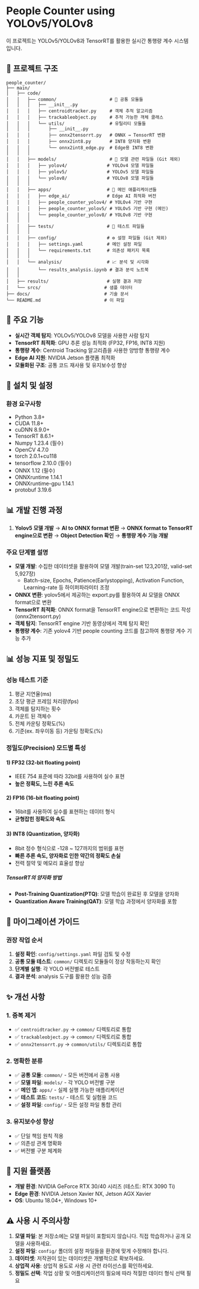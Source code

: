 # People Counter using YOLOv5/YOLOv8

이 프로젝트는 YOLOv5/YOLOv8과 TensorRT를 활용한 실시간 통행량 계수 시스템입니다.

## 📁 **프로젝트 구조**

```
people_counter/
├── main/
│   ├── code/
│   │   ├── common/                    # 🔧 공통 모듈들
│   │   │   ├── __init__.py
│   │   │   ├── centroidtracker.py     # 객체 추적 알고리즘
│   │   │   ├── trackableobject.py     # 추적 가능한 객체 클래스
│   │   │   └── utils/                 # 유틸리티 모듈들
│   │   │       ├── __init__.py
│   │   │       ├── onnx2tensorrt.py   # ONNX → TensorRT 변환
│   │   │       ├── onnx2int8.py       # INT8 양자화 변환
│   │   │       └── onnx2int8_edge.py  # Edge용 INT8 변환
│   │   │
│   │   ├── models/                    # 🤖 모델 관련 파일들 (Git 제외)
│   │   │   ├── yolov4/               # YOLOv4 모델 파일들
│   │   │   ├── yolov5/               # YOLOv5 모델 파일들
│   │   │   └── yolov8/               # YOLOv8 모델 파일들
│   │   │
│   │   ├── apps/                     # 🚀 메인 애플리케이션들
│   │   │   ├── edge_ai/              # Edge AI 최적화 버전
│   │   │   ├── people_counter_yolov4/ # YOLOv4 기반 구현
│   │   │   ├── people_counter_yolov5/ # YOLOv5 기반 구현 (메인)
│   │   │   └── people_counter_yolov8/ # YOLOv8 기반 구현
│   │   │
│   │   ├── tests/                    # 🧪 테스트 파일들
│   │   │
│   │   ├── config/                   # ⚙️ 설정 파일들 (Git 제외)
│   │   │   ├── settings.yaml         # 메인 설정 파일
│   │   │   └── requirements.txt      # 의존성 패키지 목록
│   │   │
│   │   └── analysis/                 # 📈 분석 및 시각화
│   │       └── results_analysis.ipynb # 결과 분석 노트북
│   │
│   ├── results/                      # 실행 결과 저장
│   └── srcs/                        # 샘플 데이터
├── docs/                            # 기술 문서
└── README.md                        # 이 파일
```

## 🚀 **주요 기능**

- **실시간 객체 탐지**: YOLOv5/YOLOv8 모델을 사용한 사람 탐지
- **TensorRT 최적화**: GPU 추론 성능 최적화 (FP32, FP16, INT8 지원)
- **통행량 계수**: Centroid Tracking 알고리즘을 사용한 양방향 통행량 계수
- **Edge AI 지원**: NVIDIA Jetson 플랫폼 최적화
- **모듈화된 구조**: 공통 코드 재사용 및 유지보수성 향상

## 🔧 **설치 및 설정**

### 환경 요구사항

- Python 3.8+
- CUDA 11.8+
- cuDNN 8.9.0+
- TensorRT 8.6.1+
- Numpy 1.23.4 (필수)
- OpenCV 4.7.0 
- torch 2.0.1+cu118
- tensorflow 2.10.0 (필수)
- ONNX 1.12 (필수)
- ONNXruntime 1.14.1
- ONNXruntime-gpu 1.14.1
- protobuf 3.19.6



## 📊 **개발 진행 과정**

1. **Yolov5 모델 개발** → **AI to ONNX format 변환** → **ONNX format to TensorRT engine으로 변환** → **Object Detection 확인** → **통행량 계수 기능 개발**

### 주요 단계별 설명

- **모델 개발**: 수집한 데이터셋을 활용하여 모델 개발(train-set 123,201장, valid-set 5,927장)
  - Batch-size, Epochs, Patience(Earlystopping), Activation Function, Learning-rate 등 하이퍼파라미터 조정
- **ONNX 변환**: yolov5에서 제공하는 export.py를 활용하여 AI 모델을 ONNX format으로 변환
- **TensorRT 최적화**: ONNX format을 TensorRT engine으로 변환하는 코드 작성(onnx2tensorrt.py)
- **객체 탐지**: TensorRT engine 기반 동영상에서 객체 탐지 확인
- **통행량 계수**: 기존 yolov4 기반 people counting 코드를 참고하여 통행량 계수 기능 추가

## 📊 **성능 지표 및 정밀도**

### 성능 테스트 기준

1. 평균 지연율(ms)
2. 초당 평균 프레임 처리량(fps)
3. 객체를 탐지하는 횟수
4. 카운트 된 객체수
5. 전체 카운팅 정확도(%)
6. 기준(ex. 좌우이동 등) 가운팅 정확도(%)

### 정밀도(Precision) 모드별 특성

#### 1) FP32 (32-bit floating point)
- IEEE 754 표준에 따라 32bit를 사용하여 실수 표현
- **높은 정확도, 느린 추론 속도**

#### 2) FP16 (16-bit floating point)
- 16bit를 사용하여 실수를 표현하는 데이터 형식
- **균형잡힌 정확도와 속도**

#### 3) INT8 (Quantization, 양자화)
- 8bit 정수 형식으로 -128 ~ 127까지의 범위를 표현
- **빠른 추론 속도, 양자화로 인한 약간의 정확도 손실**
- 전력 절약 및 메모리 효율성 향상

##### TensorRT의 양자화 방법
- **Post-Training Quantization(PTQ)**: 모델 학습이 완료된 후 모델을 양자화
- **Quantization Aware Training(QAT)**: 모델 학습 과정에서 양자화를 포함

## 🔄 **마이그레이션 가이드**

### 권장 작업 순서

1. **설정 확인**: `config/settings.yaml` 파일 검토 및 수정
2. **공통 모듈 테스트**: `common/` 디렉토리 모듈들이 정상 작동하는지 확인
3. **단계별 실행**: 각 YOLO 버전별로 테스트
4. **결과 분석**: analysis 도구를 활용한 성능 검증

## ✨ **개선 사항**

### 1. 중복 제거
- ✅ `centroidtracker.py` → `common/` 디렉토리로 통합
- ✅ `trackableobject.py` → `common/` 디렉토리로 통합
- ✅ `onnx2tensorrt.py` → `common/utils/` 디렉토리로 통합

### 2. 명확한 분류
- ✅ **공통 모듈**: `common/` - 모든 버전에서 공통 사용
- ✅ **모델 파일**: `models/` - 각 YOLO 버전별 구분
- ✅ **메인 앱**: `apps/` - 실제 실행 가능한 애플리케이션
- ✅ **테스트 코드**: `tests/` - 테스트 및 실험용 코드
- ✅ **설정 파일**: `config/` - 모든 설정 파일 통합 관리

### 3. 유지보수성 향상
- ✅ 단일 책임 원칙 적용
- ✅ 의존성 관계 명확화
- ✅ 버전별 구분 체계화

## 🎯 **지원 플랫폼**

- **개발 환경**: NVIDIA GeForce RTX 30/40 시리즈 (테스트: RTX 3090 Ti)
- **Edge 환경**: NVIDIA Jetson Xavier NX, Jetson AGX Xavier
- **OS**: Ubuntu 18.04+, Windows 10+

## ⚠️ **사용 시 주의사항**

1. **모델 파일**: 본 저장소에는 모델 파일이 포함되지 않습니다. 직접 학습하거나 공개 모델을 사용하세요.
2. **설정 파일**: `config/` 폴더의 설정 파일들을 환경에 맞게 수정해야 합니다.
3. **데이터셋**: 저작권이 있는 데이터셋은 개별적으로 확보하세요.
4. **상업적 사용**: 상업적 용도로 사용 시 관련 라이선스를 확인하세요.
5. **정밀도 선택**: 작업 상황 및 어플리케이션의 필요에 따라 적절한 데이터 형식 선택 필요
